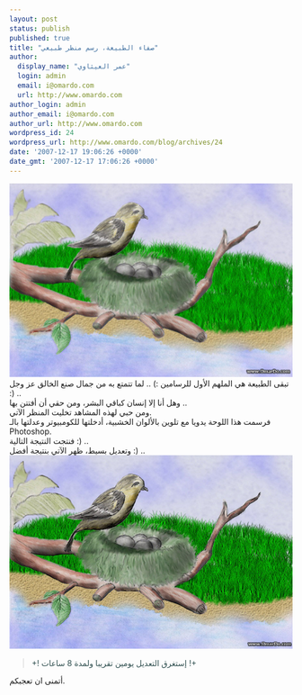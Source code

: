 ```yaml
---
layout: post
status: publish
published: true
title: "صفاء الطبيعة، رسم منظر طبيعي"
author:
  display_name: "عمر العيثاوي"
  login: admin
  email: i@omardo.com
  url: http://www.omardo.com
author_login: admin
author_email: i@omardo.com
author_url: http://www.omardo.com
wordpress_id: 24
wordpress_url: http://www.omardo.com/blog/archives/24
date: '2007-12-17 19:06:26 +0000'
date_gmt: '2007-12-17 17:06:26 +0000'
---
```

<p><img alt="omer_draw_asfor_wof.jpg" title="omer_draw_asfor_wof.jpg" src="/blog/wp-content/gallery/draw/omer_draw_asfor_wof.jpg" /> تبقى الطبيعة هي الملهم الأول للرسامين :) .. لما تتمتع به من جمال صنع الخالق عز وجل :) ..<br />
وهل أنا إلا إنسان كباقي البشر، ومن حقي أن أفتتن بها ..<br />
ومن حبي لهذه المشاهد تخليت المنظر الآتي.<br />
فرسمت هذا اللوحة يدويا مع تلوين بالألوان الخشبية، أدخلتها للكومبيوتر وعدلتها بالـ Photoshop.<br />
فنتجت النتيجة التالية :) ..<!--more--><br />
وتعديل بسيط، ظهر الآتي بنتيجة أفضل :) ..<br />
<img alt="omer_draw_asfor_wf.jpg" title="omer_draw_asfor_wf.jpg" src="/blog/wp-content/gallery/draw/omer_draw_asfor_wf.jpg" /></p>
<blockquote><p><font color="DarkSlateGray">+! إستغرق التعديل يومين تقريبا ولمدة 8 ساعات !+<br />
</font></p></blockquote>
<p>أتمنى ان تعجبكم.</p>
